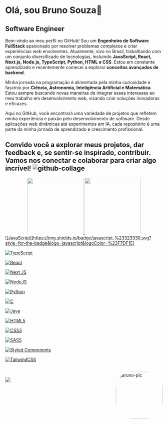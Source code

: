 # Olá, sou Bruno Souza👋
## Software Engineer

Bem-vindo ao meu perfil no GitHub! Sou um **Engenheiro de Software FullStack** apaixonado por resolver problemas complexos e criar experiências web envolventes. Atualmente, vivo no Brasil, trabalhando com um conjunto diversificado de tecnologias, incluindo **JavaScript, React, Next.js, Node.js, TypeScript, Python, HTML e CSS**. Estou em constante aprendizado e recentemente comecei a explorar **conceitos avançados de backend**.

Minha jornada na programação é alimentada pela minha curiosidade e fascínio por **Ciência, Astronomia, Inteligência Artificial e Matemática**. Estou sempre buscando novas maneiras de integrar esses interesses ao meu trabalho em desenvolvimento web, visando criar soluções inovadoras e eficazes.

Aqui no GitHub, você encontrará uma variedade de projetos que refletem minha experiência e paixão pelo desenvolvimento de software. Desde aplicações web dinâmicas até experimentos em IA, cada repositório é uma parte da minha jornada de aprendizado e crescimento profissional.

Convido você a explorar meus projetos, dar feedback e, se sentir-se inspirado, contribuir. Vamos nos conectar e colaborar para criar algo incrível!
![github-collage](https://github.com/darkmoonsk/disney-plus/assets/101902194/00181835-a457-4ac6-a635-bc2bda921200)
---
<div align="center">
  <a href="https://github.com/darkmoonsk">
  <img height="180em" src="https://github-readme-stats-darkmoonsk.vercel.app/api?username=darkmoonsk&show_icons=true&theme=dracula&include_all_commits=true&count_private=true"/>
  <img height="180em" src="https://github-readme-stats-darkmoonsk.vercel.app/api/top-langs/?username=darkmoonsk&layout=compact&langs_count=7&theme=dracula"/>
</div>
![JavaScript](https://img.shields.io/badge/javascript-%23323330.svg?style=for-the-badge&logo=javascript&logoColor=%23F7DF1E)
    
![TypeScript](https://img.shields.io/badge/typescript-%23007ACC.svg?style=for-the-badge&logo=typescript&logoColor=white)

![React](https://img.shields.io/badge/react-%2320232a.svg?style=for-the-badge&logo=react&logoColor=%2361DAFB)

![Next JS](https://img.shields.io/badge/Next-black?style=for-the-badge&logo=next.js&logoColor=white)

![NodeJS](https://img.shields.io/badge/node.js-6DA55F?style=for-the-badge&logo=node.js&logoColor=white)

![Python](https://img.shields.io/badge/python-3670A0?style=for-the-badge&logo=python&logoColor=ffdd54)

![C](https://img.shields.io/badge/c-%2300599C.svg?style=for-the-badge&logo=c&logoColor=white)

![Java](https://img.shields.io/badge/java-%23ED8B00.svg?style=for-the-badge&logo=openjdk&logoColor=white)

![HTML5](https://img.shields.io/badge/html5-%23E34F26.svg?style=for-the-badge&logo=html5&logoColor=white)

![CSS3](https://img.shields.io/badge/css3-%231572B6.svg?style=for-the-badge&logo=css3&logoColor=white)

![SASS](https://img.shields.io/badge/SASS-hotpink.svg?style=for-the-badge&logo=SASS&logoColor=white)

![Styled Components](https://img.shields.io/badge/styled--components-DB7093?style=for-the-badge&logo=styled-components&logoColor=white)

![TailwindCSS](https://img.shields.io/badge/tailwindcss-%2338B2AC.svg?style=for-the-badge&logo=tailwind-css&logoColor=white)

<div style="display: inline_block"><br>

  <img align="right" alt="Bruno-pic" height="150" style="border-radius:50px;" src="https://media.tenor.com/BuV2Bc5APL4AAAAM/star-wars-cgi-effects.gif">
</div>
<div><br>
   <a href="https://www.linkedin.com/in/brunosouzadkm"><img src="https://img.shields.io/badge/-LinkedIn-%230077B5?style=for-the-badge&logo=linkedin&logoColor=white" target="_blank"></a> 
</div> 
